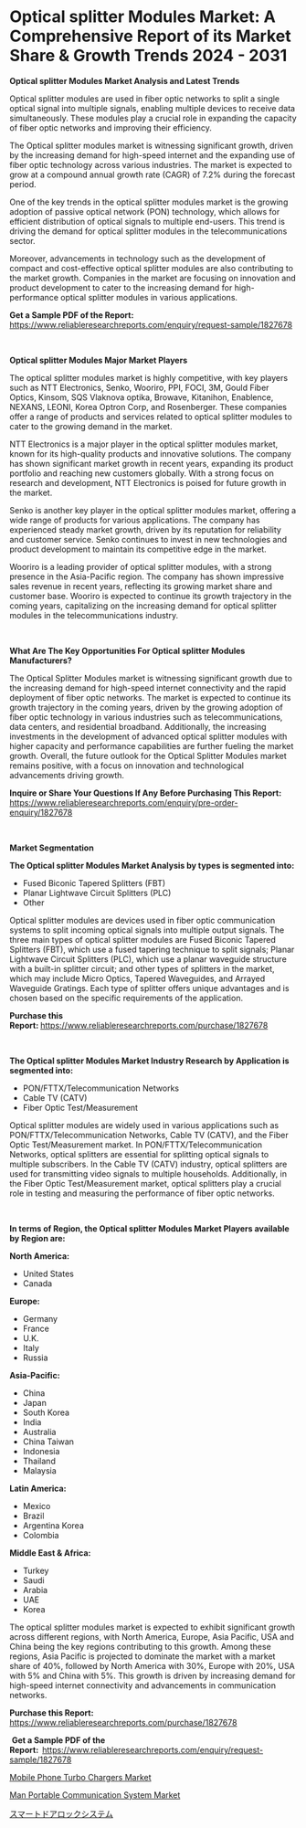 <p><h1>Optical splitter Modules Market: A Comprehensive Report of its Market Share & Growth Trends 2024 - 2031</h1></p><p><strong>Optical splitter Modules Market Analysis and Latest Trends</strong></p>
<p><p>Optical splitter modules are used in fiber optic networks to split a single optical signal into multiple signals, enabling multiple devices to receive data simultaneously. These modules play a crucial role in expanding the capacity of fiber optic networks and improving their efficiency.</p><p>The Optical splitter modules market is witnessing significant growth, driven by the increasing demand for high-speed internet and the expanding use of fiber optic technology across various industries. The market is expected to grow at a compound annual growth rate (CAGR) of 7.2% during the forecast period.</p><p>One of the key trends in the optical splitter modules market is the growing adoption of passive optical network (PON) technology, which allows for efficient distribution of optical signals to multiple end-users. This trend is driving the demand for optical splitter modules in the telecommunications sector.</p><p>Moreover, advancements in technology such as the development of compact and cost-effective optical splitter modules are also contributing to the market growth. Companies in the market are focusing on innovation and product development to cater to the increasing demand for high-performance optical splitter modules in various applications.</p></p>
<p><strong>Get a Sample PDF of the Report:&nbsp;</strong> <a href="https://www.reliableresearchreports.com/enquiry/request-sample/1827678">https://www.reliableresearchreports.com/enquiry/request-sample/1827678</a></p>
<p>&nbsp;</p>
<p><strong>Optical splitter Modules Major Market Players</strong></p>
<p><p>The optical splitter modules market is highly competitive, with key players such as NTT Electronics, Senko, Wooriro, PPI, FOCI, 3M, Gould Fiber Optics, Kinsom, SQS Vlaknova optika, Browave, Kitanihon, Enablence, NEXANS, LEONI, Korea Optron Corp, and Rosenberger. These companies offer a range of products and services related to optical splitter modules to cater to the growing demand in the market.</p><p>NTT Electronics is a major player in the optical splitter modules market, known for its high-quality products and innovative solutions. The company has shown significant market growth in recent years, expanding its product portfolio and reaching new customers globally. With a strong focus on research and development, NTT Electronics is poised for future growth in the market.</p><p>Senko is another key player in the optical splitter modules market, offering a wide range of products for various applications. The company has experienced steady market growth, driven by its reputation for reliability and customer service. Senko continues to invest in new technologies and product development to maintain its competitive edge in the market.</p><p>Wooriro is a leading provider of optical splitter modules, with a strong presence in the Asia-Pacific region. The company has shown impressive sales revenue in recent years, reflecting its growing market share and customer base. Wooriro is expected to continue its growth trajectory in the coming years, capitalizing on the increasing demand for optical splitter modules in the telecommunications industry.</p></p>
<p>&nbsp;</p>
<p><strong>What Are The Key Opportunities For Optical splitter Modules Manufacturers?</strong></p>
<p><p>The Optical Splitter Modules market is witnessing significant growth due to the increasing demand for high-speed internet connectivity and the rapid deployment of fiber optic networks. The market is expected to continue its growth trajectory in the coming years, driven by the growing adoption of fiber optic technology in various industries such as telecommunications, data centers, and residential broadband. Additionally, the increasing investments in the development of advanced optical splitter modules with higher capacity and performance capabilities are further fueling the market growth. Overall, the future outlook for the Optical Splitter Modules market remains positive, with a focus on innovation and technological advancements driving growth.</p></p>
<p><strong>Inquire or Share Your Questions If Any Before Purchasing This Report:</strong> <a href="https://www.reliableresearchreports.com/enquiry/pre-order-enquiry/1827678">https://www.reliableresearchreports.com/enquiry/pre-order-enquiry/1827678</a></p>
<p>&nbsp;</p>
<p><strong>Market Segmentation</strong></p>
<p><strong>The Optical splitter Modules Market Analysis by types is segmented into:</strong></p>
<p><ul><li>Fused Biconic Tapered Splitters (FBT)</li><li>Planar Lightwave Circuit Splitters (PLC)</li><li>Other</li></ul></p>
<p><p>Optical splitter modules are devices used in fiber optic communication systems to split incoming optical signals into multiple output signals. The three main types of optical splitter modules are Fused Biconic Tapered Splitters (FBT), which use a fused tapering technique to split signals; Planar Lightwave Circuit Splitters (PLC), which use a planar waveguide structure with a built-in splitter circuit; and other types of splitters in the market, which may include Micro Optics, Tapered Waveguides, and Arrayed Waveguide Gratings. Each type of splitter offers unique advantages and is chosen based on the specific requirements of the application.</p></p>
<p><strong>Purchase this Report:&nbsp;</strong><a href="https://www.reliableresearchreports.com/purchase/1827678">https://www.reliableresearchreports.com/purchase/1827678</a></p>
<p>&nbsp;</p>
<p><strong>The Optical splitter Modules Market Industry Research by Application is segmented into:</strong></p>
<p><ul><li>PON/FTTX/Telecommunication Networks</li><li>Cable TV (CATV)</li><li>Fiber Optic Test/Measurement</li></ul></p>
<p><p>Optical splitter modules are widely used in various applications such as PON/FTTX/Telecommunication Networks, Cable TV (CATV), and the Fiber Optic Test/Measurement market. In PON/FTTX/Telecommunication Networks, optical splitters are essential for splitting optical signals to multiple subscribers. In the Cable TV (CATV) industry, optical splitters are used for transmitting video signals to multiple households. Additionally, in the Fiber Optic Test/Measurement market, optical splitters play a crucial role in testing and measuring the performance of fiber optic networks.</p></p>
<p>&nbsp;</p>
<p><strong>In terms of Region, the Optical splitter Modules Market Players available by Region are:</strong></p>
<p>
    <p> <strong> North America: </strong>
        <ul>
            <li>United States</li>
            <li>Canada</li>
        </ul>
        </p> 
    <p> <strong> Europe: </strong>
        <ul>
            <li>Germany</li>
            <li>France</li>
            <li>U.K.</li>
            <li>Italy</li>
            <li>Russia</li>
        </ul>
        </p> 
    <p> <strong> Asia-Pacific: </strong>
        <ul>
            <li>China</li>
            <li>Japan</li>
            <li>South Korea</li>
            <li>India</li>
            <li>Australia</li>
            <li>China Taiwan</li>
            <li>Indonesia</li>
            <li>Thailand</li>
            <li>Malaysia</li>
        </ul>
        </p> 
    <p> <strong> Latin America: </strong>
        <ul>
            <li>Mexico</li>
            <li>Brazil</li>
            <li>Argentina Korea</li>
            <li>Colombia</li>
        </ul>
        </p> 
    <p> <strong> Middle East & Africa: </strong>
        <ul>
            <li>Turkey</li>
            <li>Saudi</li>
            <li>Arabia</li>
            <li>UAE</li>
            <li>Korea</li>
        </ul>
    </p>
    </p>
<p><p>The optical splitter modules market is expected to exhibit significant growth across different regions, with North America, Europe, Asia Pacific, USA and China being the key regions contributing to this growth. Among these regions, Asia Pacific is projected to dominate the market with a market share of 40%, followed by North America with 30%, Europe with 20%, USA with 5% and China with 5%. This growth is driven by increasing demand for high-speed internet connectivity and advancements in communication networks.</p></p>
<p><strong>Purchase this Report: </strong><a href="https://www.reliableresearchreports.com/purchase/1827678">https://www.reliableresearchreports.com/purchase/1827678</a></p>
<p>&nbsp;<strong>Get a Sample PDF of the Report:&nbsp;&nbsp;</strong><a href="https://www.reliableresearchreports.com/enquiry/request-sample/1827678">https://www.reliableresearchreports.com/enquiry/request-sample/1827678</a></p>
<p><strong></strong></p>
<p><p><a href="https://github.com/kosella/Market-Research-Report-List-2/blob/main/mobile-phone-turbo-chargers-market.md">Mobile Phone Turbo Chargers Market</a></p><p><a href="https://github.com/nathandecarvalho/Market-Research-Report-List-2/blob/main/man-portable-communication-system-market.md">Man Portable Communication System Market</a></p><p><a href="https://medium.com/@kelscdowell78456/%E3%82%B9%E3%83%9E%E3%83%BC%E3%83%88%E3%83%89%E3%82%A2%E3%83%AD%E3%83%83%E3%82%AF%E3%82%B7%E3%82%B9%E3%83%86%E3%83%A0%E5%B8%82%E5%A0%B4%E3%81%AF-%E5%B8%82%E5%A0%B4%E3%82%B7%E3%82%A7%E3%82%A2-%E5%B8%82%E5%A0%B4%E3%81%AE%E3%83%88%E3%83%AC%E3%83%B3%E3%83%89-%E5%B8%82%E5%A0%B4%E3%81%AE%E6%88%90%E9%95%B7%E3%81%AB%E9%96%A2%E3%81%99%E3%82%8B%E6%83%85%E5%A0%B1%E3%82%92%E6%8F%90%E4%BE%9B%E3%81%97%E3%81%A6%E3%81%84%E3%81%BE%E3%81%99-36aeb9afe631">スマートドアロックシステム</a></p></p>